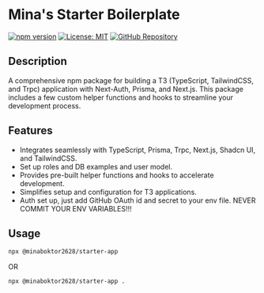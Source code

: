 # Mina's Starter Boilerplate

[![npm version](https://badge.fury.io/js/your-package-name.svg)](https://badge.fury.io/js/@minaboktor2628/starter-app)
[![License: MIT](https://img.shields.io/badge/License-MIT-yellow.svg)](https://opensource.org/licenses/MIT)
[![GitHub Repository](https://img.shields.io/badge/GitHub-Repository-blue?logo=github)](https://github.com/minaboktor2628/starter-app-cli)

## Description

A comprehensive npm package for building a T3 (TypeScript, TailwindCSS, and Trpc) application with Next-Auth, Prisma, and Next.js. This package includes a few custom helper functions and hooks to streamline your development process.

## Features

- Integrates seamlessly with TypeScript, Prisma, Trpc, Next.js, Shadcn UI, and TailwindCSS.
- Set up roles and DB examples and user model.
- Provides pre-built helper functions and hooks to accelerate development.
- Simplifies setup and configuration for T3 applications.
- Auth set up, just add GitHub OAuth id and secret to your env file. NEVER COMMIT YOUR ENV VARIABLES!!!

## Usage

```bash
npx @minaboktor2628/starter-app
```
OR

```bash
npx @minaboktor2628/starter-app .
```

